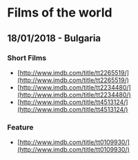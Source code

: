 # Films of the world
## 18/01/2018 - Bulgaria
### Short Films
* [http://www.imdb.com/title/tt2265519/](http://www.imdb.com/title/tt2265519/)  
* [http://www.imdb.com/title/tt2234480/](http://www.imdb.com/title/tt2234480/) 
* [http://www.imdb.com/title/tt4513124/](http://www.imdb.com/title/tt4513124/) 

### Feature
* [http://www.imdb.com/title/tt0109930/](http://www.imdb.com/title/tt0109930/)  
